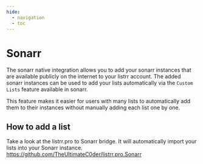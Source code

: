 ```yaml
---
hide:
  - navigation
  - toc
---
```


# Sonarr

The sonarr native integration allows you to add your sonarr instances that are available publicly on the internet to your listrr account. The added sonarr instances can be used to add your lists automatically via the `Custom Lists` feature available in sonarr.

This feature makes it easier for users with many lists to automatically add them to their instances without manually adding each list one by one.

## How to add a list

Take a look at the listrr.pro to Sonarr bridge. It will automatically import your lists into your Sonarr instance. https://github.com/TheUltimateC0der/listrr.pro.Sonarr